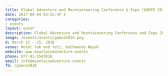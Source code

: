 ```yaml
---
title: Global Adventure and Mountaineering Conference & Expo (GAMCE 2018)
date: 2017-09-04 03:52:47 Z
categories:
- events
layout: event
description: Global Adventure and Mountaineering Conference and Expo 2018 is going to be organized in Hotel Yak and Yeti, Nepal from March 23 -25, 2018. | Events in Nepal, Conferene and Exhibition in Nepal
image: /events/assets/gamce2018.png
d: March 23 - 25, 2018
venue: Hotel Yak and Yeti, Kathmandu Nepal
website: www.mountainadventure.events
phone: 977-01-5543018
email: info@mountainadventure.events
fb: /gamce2018
---
```





